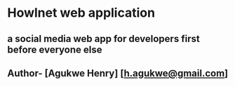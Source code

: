 # Howlnet web application 

## a social media web app for developers first before everyone else

## Author- [Agukwe Henry] [h.agukwe@gmail.com]
